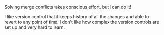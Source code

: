 Solving merge conflicts takes conscious effort, but I can do it!

I like version control that it keeps history of all the changes and able to revert to any point of time. I don't like how complex the version controls are set up and very hard to learn.
